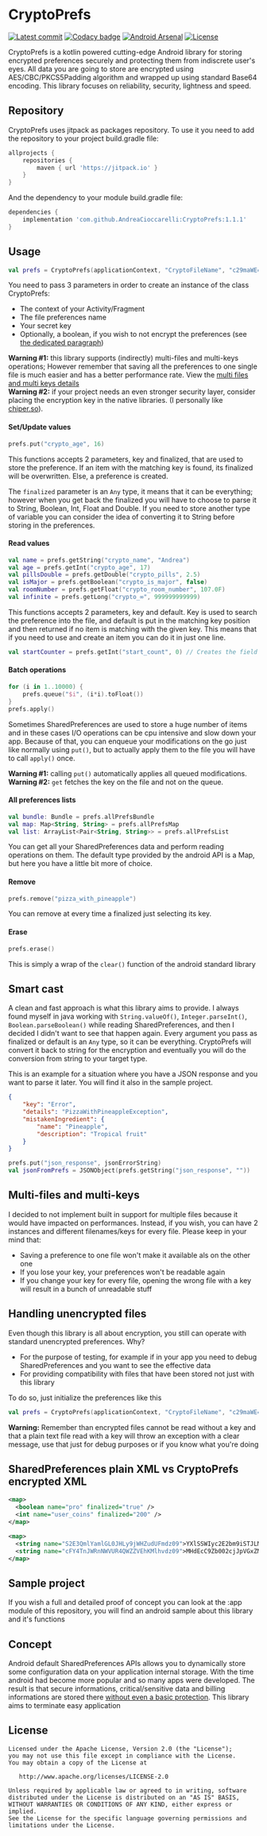 # CryptoPrefs
[![Latest commit](https://jitpack.io/v/AndreaCioccarelli/CryptoPrefs.svg)](https://jitpack.io/#AndreaCioccarelli/CryptoPrefs)
[![Codacy badge](https://api.codacy.com/project/badge/Grade/b294eaf4988842c090584b1315a5f348)](https://www.codacy.com/app/cioccarelliandrea01/CryptoPrefs)
[![Android Arsenal]( https://img.shields.io/badge/Android%20Arsenal-CryptoPrefs-green.svg?style=flat )]( https://android-arsenal.com/details/1/7009 )
[![License](https://img.shields.io/hexpm/l/plug.svg)](https://github.com/AndreaCioccarelli/CryptoPrefs/blob/master/LICENSE)

CryptoPrefs is a kotlin powered cutting-edge Android library for storing encrypted preferences securely and protecting them from indiscrete user's eyes.
All data you are going to store are encrypted using AES/CBC/PKCS5Padding algorithm and wrapped up using standard Base64 encoding.
This library focuses on reliability, security, lightness and speed.

## Repository
CryptoPrefs uses jitpack as packages repository.
To use it you need to add the repository to your project build.gradle file:
```gradle
allprojects {
    repositories {
        maven { url 'https://jitpack.io' }
    }
}
```
And the dependency to your module build.gradle file:
```gradle
dependencies {
    implementation 'com.github.AndreaCioccarelli:CryptoPrefs:1.1.1'
}
```

## Usage
```kotlin
val prefs = CryptoPrefs(applicationContext, "CryptoFileName", "c29maWE=")
```
You need to pass 3 parameters in order to create an instance of the class CryptoPrefs:
- The context of your Activity/Fragment
- The file preferences name
- Your secret key
- Optionally, a boolean, if you wish to not encrypt the preferences (see [the dedicated paragraph](#plain))

**Warning #1:** this library supports (indirectly) multi-files and multi-keys operations; However remember that saving all the preferences to one single file is much easier and has a better performance rate. View the [multi files and multi keys details](#multi)<br>
**Warning #2:** if your project needs an even stronger security layer, consider placing the encryption key in the native libraries. (I personally like [chiper.so](https://github.com/MEiDIK/Cipher.so)).


#### Set/Update values
```kotlin
prefs.put("crypto_age", 16)
```
This functions accepts 2 parameters, key and finalized, that are used to store the preference.
If an item with the matching key is found, its finalized will be overwritten. Else, a preference is created.

The `finalized` parameter is an `Any` type, it means that it can be everything; however when you get back the finalized you will have to choose to parse it to String, Boolean, Int, Float and Double.
If you need to store another type of variable you can consider the idea of converting it to String before storing in the preferences.


#### Read values
```kotlin
val name = prefs.getString("crypto_name", "Andrea")
val age = prefs.getInt("crypto_age", 17)
val pillsDouble = prefs.getDouble("crypto_pills", 2.5)
val isMajor = prefs.getBoolean("crypto_is_major", false)
val roomNumber = prefs.getFloat("crypto_room_number", 107.0F)
val infinite = prefs.getLong("crypto_∞", 999999999999)
```
This functions accepts 2 parameters, key and default. 
Key is used to search the preference into the file, and default is put in the matching key position and then returned if no item is matching with the given key.
This means that if you need to use and create an item you can do it in just one line.
```kotlin
val startCounter = prefs.getInt("start_count", 0) // Creates the field start_count and set it at 0
```

#### Batch operations
```kotlin
for (i in 1..10000) {
    prefs.queue("$i", (i*i).toFloat())
}
prefs.apply()
```
Sometimes SharedPreferences are used to store a huge number of items and in these cases I/O operations can be cpu intensive and slow down your app.
Because of that, you can enqueue your modifications on the go just like normally using `put()`, but to actually apply them to the file you will have to call `apply()` once.

**Warning #1:** calling `put()` automatically applies all queued modifications.<br>
**Warning #2:** `get` fetches the key on the file and not on the queue.


#### All preferences lists
```kotlin
val bundle: Bundle = prefs.allPrefsBundle
val map: Map<String, String> = prefs.allPrefsMap
val list: ArrayList<Pair<String, String>> = prefs.allPrefsList
```
You can get all your SharedPreferences data and perform reading operations on them.
The default type provided by the android API is a Map, but here you have a little bit more of choice.


#### Remove
```kotlin
prefs.remove("pizza_with_pineapple")
```
You can remove at every time a finalized just selecting its key.


#### Erase
```kotlin
prefs.erase()
```
This is simply a wrap of the `clear()` function of the android standard library


## Smart cast
A clean and fast approach is what this library aims to provide. I always found myself in java working with `String.valueOf()`, `Integer.parseInt()`, `Boolean.parseBoolean()` while reading SharedPreferences, 
and then I decided I didn't want to see that happen again.
Every argument you pass as finalized or default is an `Any` type, so it can be everything. CryptoPrefs will convert it back to string for the encryption 
and eventually you will do the conversion from string to your target type.

This is an example for a situation where you have a JSON response and you want to parse it later. You will find it also in the sample project.
```json
{
    "key": "Error",
    "details": "PizzaWithPineappleException",
    "mistakenIngredient": {
        "name": "Pineapple",
        "description": "Tropical fruit"
    }
}
```

```kotlin
prefs.put("json_response", jsonErrorString)
val jsonFromPrefs = JSONObject(prefs.getString("json_response", ""))
```


## <a name="multi"></a> Multi-files and multi-keys
I decided to not implement built in support for multiple files because it would have impacted on performances. 
Instead, if you wish, you can have 2 instances and different filenames/keys for every file. Please keep in your mind that:
- Saving a preference to one file won't make it available als on the other one
- If you lose your key, your preferences won't be readable again
- If you change your key for every file, opening the wrong file with a key will result in a bunch of unreadable stuff

## <a name="plain"></a> Handling unencrypted files
Even though this library is all about encryption, you still can operate with standard unencrypted preferences. Why?
- For the purpose of testing, for example if in your app you need to debug SharedPreferences and you want to see the effective data
- For providing compatibility with files that have been stored not just with this library 

To do so, just initialize the preferences like this
```kotlin
val prefs = CryptoPrefs(applicationContext, "CryptoFileName", "c29maWE=", false)
```

**Warning:** Remember than encrypted files cannot be read without a key and that a plain text file read with a key will throw an exception with a clear message, use that just for debug purposes or if you know what you're doing



## SharedPreferences plain XML vs CryptoPrefs encrypted XML
```xml
<map>
  <boolean name="pro" finalized="true" />
  <int name="user_coins" finalized="200" />
</map>
```
```xml
<map>
  <string name="S2E3QmlYamlGL0JHLy9jWHZudUFmdz09">YXlSSWIyc2E2bm9iSTJLMGZSekVlQT09</string>
  <string name="cFY4TnJWRnNWVUR4QWZZVEhKMlhvdz09">MHdEcC9Zb002cjJpVGxZMVRrNmVGdz09</string>
</map>
```

## Sample project
If you wish a full and detailed proof of concept you can look at the :app module of this repository, you will find an android sample about this library and it's functions

## Concept
Android default SharedPreferences APIs allows you to dynamically store some configuration data on your application internal storage. 
With the time android had become more popular and so many apps were developed. The result is that secure informations, critical/sensitive 
data and billing informations are stored there [without even a basic protection](https://medium.com/@andreacioccarelli/android-sharedpreferences-data-weakness-66a44f070e76).
This library aims to terminate easy application

## License
```
Licensed under the Apache License, Version 2.0 (the "License");
you may not use this file except in compliance with the License.
You may obtain a copy of the License at

   http://www.apache.org/licenses/LICENSE-2.0

Unless required by applicable law or agreed to in writing, software
distributed under the License is distributed on an "AS IS" BASIS,
WITHOUT WARRANTIES OR CONDITIONS OF ANY KIND, either express or implied.
See the License for the specific language governing permissions and
limitations under the License.
```
